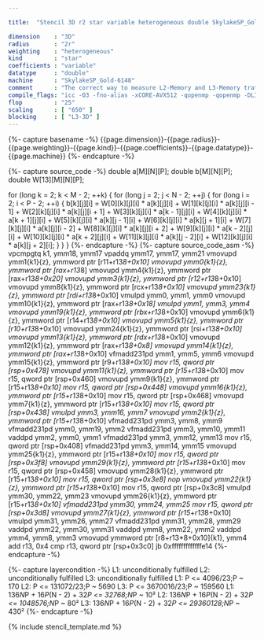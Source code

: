 ```yaml
---

title:  "Stencil 3D r2 star variable heterogeneous double SkylakeSP_Gold-6148"

dimension    : "3D"
radius       : "2r"
weighting    : "heterogeneous"
kind         : "star"
coefficients : "variable"
datatype     : "double"
machine      : "SkylakeSP_Gold-6148"
comment      : "The correct way to measure L2-Memory and L3-Memory traffic is unknown, hence the prediction by kerncraft is less accurate."
compile_flags: "icc -O3 -fno-alias -xCORE-AVX512 -qopenmp -qopenmp -DLIKWID_PERFMON -Ilikwid-4.3.3/include -Llikwid-4.3.3/lib -Iheaders/dummy.c stencil_compilable.c -o stencil -llikwid"
flop         : "25"
scaling      : [ "650" ]
blocking     : [ "L3-3D" ]
---
```


{%- capture basename -%}
{{page.dimension}}-{{page.radius}}-{{page.weighting}}-{{page.kind}}-{{page.coefficients}}-{{page.datatype}}-{{page.machine}}
{%- endcapture -%}

{%- capture source_code -%}
double a[M][N][P];
double b[M][N][P];
double W[13][M][N][P];

for (long k = 2; k < M - 2; ++k) {
  for (long j = 2; j < N - 2; ++j) {
    for (long i = 2; i < P - 2; ++i) {
      b[k][j][i] = W[0][k][j][i] * a[k][j][i] +
                   W[1][k][j][i] * a[k][j][i - 1] +
                   W[2][k][j][i] * a[k][j][i + 1] +
                   W[3][k][j][i] * a[k - 1][j][i] +
                   W[4][k][j][i] * a[k + 1][j][i] +
                   W[5][k][j][i] * a[k][j - 1][i] +
                   W[6][k][j][i] * a[k][j + 1][i] +
                   W[7][k][j][i] * a[k][j][i - 2] +
                   W[8][k][j][i] * a[k][j][i + 2] +
                   W[9][k][j][i] * a[k - 2][j][i] +
                   W[10][k][j][i] * a[k + 2][j][i] +
                   W[11][k][j][i] * a[k][j - 2][i] +
                   W[12][k][j][i] * a[k][j + 2][i];
    }
  }
}
{%- endcapture -%}
{%- capture source_code_asm -%}
vpcmpgtq k1, ymm18, ymm17
vpaddq ymm17, ymm17, ymm21
vmovupd ymm1{k1}{z}, ymmword ptr [r11+r13*8+0x10]
vmovupd ymm0{k1}{z}, ymmword ptr [rax+r13*8]
vmovupd ymm4{k1}{z}, ymmword ptr [rax+r13*8+0x20]
vmovupd ymm3{k1}{z}, ymmword ptr [r12+r13*8+0x10]
vmovupd ymm8{k1}{z}, ymmword ptr [rcx+r13*8+0x10]
vmovupd ymm23{k1}{z}, ymmword ptr [rdi+r13*8+0x10]
vmulpd ymm0, ymm1, ymm0
vmovupd ymm10{k1}{z}, ymmword ptr [rax+r13*8+0x18]
vmulpd ymm1, ymm3, ymm4
vmovupd ymm19{k1}{z}, ymmword ptr [rbx+r13*8+0x10]
vmovupd ymm6{k1}{z}, ymmword ptr [r14+r13*8+0x10]
vmovupd ymm5{k1}{z}, ymmword ptr [r10+r13*8+0x10]
vmovupd ymm24{k1}{z}, ymmword ptr [rsi+r13*8+0x10]
vmovupd ymm13{k1}{z}, ymmword ptr [rdx+r13*8+0x10]
vmovupd ymm12{k1}{z}, ymmword ptr [rax+r13*8+0x8]
vmovupd ymm14{k1}{z}, ymmword ptr [rax+r13*8+0x10]
vfmadd231pd ymm1, ymm5, ymm6
vmovupd ymm15{k1}{z}, ymmword ptr [r9+r13*8+0x10]
mov r15, qword ptr [rsp+0x478]
vmovupd ymm11{k1}{z}, ymmword ptr [r15+r13*8+0x10]
mov r15, qword ptr [rsp+0x460]
vmovupd ymm9{k1}{z}, ymmword ptr [r15+r13*8+0x10]
mov r15, qword ptr [rsp+0x448]
vmovupd ymm16{k1}{z}, ymmword ptr [r15+r13*8+0x10]
mov r15, qword ptr [rsp+0x468]
vmovupd ymm7{k1}{z}, ymmword ptr [r15+r13*8+0x10]
mov r15, qword ptr [rsp+0x438]
vmulpd ymm3, ymm16, ymm7
vmovupd ymm2{k1}{z}, ymmword ptr [r15+r13*8+0x10]
vfmadd231pd ymm3, ymm8, ymm9
vfmadd231pd ymm0, ymm19, ymm2
vfmadd231pd ymm3, ymm10, ymm11
vaddpd ymm2, ymm0, ymm1
vfmadd231pd ymm3, ymm12, ymm13
mov r15, qword ptr [rsp+0x408]
vfmadd231pd ymm3, ymm14, ymm15
vmovupd ymm25{k1}{z}, ymmword ptr [r15+r13*8+0x10]
mov r15, qword ptr [rsp+0x3f8]
vmovupd ymm29{k1}{z}, ymmword ptr [r15+r13*8+0x10]
mov r15, qword ptr [rsp+0x458]
vmovupd ymm28{k1}{z}, ymmword ptr [r15+r13*8+0x10]
mov r15, qword ptr [rsp+0x3e8]
nop
vmovupd ymm22{k1}{z}, ymmword ptr [r15+r13*8+0x10]
mov r15, qword ptr [rsp+0x3c8]
vmulpd ymm30, ymm22, ymm23
vmovupd ymm26{k1}{z}, ymmword ptr [r15+r13*8+0x10]
vfmadd231pd ymm30, ymm24, ymm25
mov r15, qword ptr [rsp+0x3d8]
vmovupd ymm27{k1}{z}, ymmword ptr [r15+r13*8+0x10]
vmulpd ymm31, ymm26, ymm27
vfmadd231pd ymm31, ymm28, ymm29
vaddpd ymm22, ymm30, ymm31
vaddpd ymm8, ymm22, ymm2
vaddpd ymm4, ymm8, ymm3
vmovupd ymmword ptr [r8+r13*8+0x10]{k1}, ymm4
add r13, 0x4
cmp r13, qword ptr [rsp+0x3c0]
jb 0xfffffffffffffe14
{%- endcapture -%}

{%- capture layercondition -%}
L1: unconditionally fulfilled
L2: unconditionally fulfilled
L3: unconditionally fulfilled
L1: P <= 4096/23;P ~ 170
L2: P <= 131072/23;P ~ 5690
L3: P <= 3670016/23;P ~ 159560
L1: 136*N*P + 16*P*(N - 2) + 32*P <= 32768;N*P ~ 10²
L2: 136*N*P + 16*P*(N - 2) + 32*P <= 1048576;N*P ~ 80²
L3: 136*N*P + 16*P*(N - 2) + 32*P <= 29360128;N*P ~ 430²
{%- endcapture -%}

{% include stencil_template.md %}
